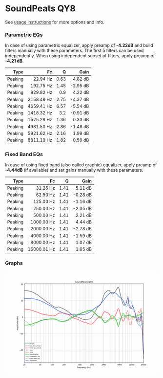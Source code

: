 # SoundPeats QY8
See [usage instructions](https://github.com/jaakkopasanen/AutoEq#usage) for more options and info.

### Parametric EQs
In case of using parametric equalizer, apply preamp of **-4.22dB** and build filters manually
with these parameters. The first 5 filters can be used independently.
When using independent subset of filters, apply preamp of **-4.21 dB**.

| Type    | Fc         |    Q | Gain     |
|--------:|-----------:|-----:|---------:|
| Peaking | 22.94 Hz   | 0.63 | -4.82 dB |
| Peaking | 192.75 Hz  | 1.45 | -2.95 dB |
| Peaking | 829.82 Hz  | 0.9  | 4.22 dB  |
| Peaking | 2158.49 Hz | 2.75 | -4.37 dB |
| Peaking | 4659.41 Hz | 6.57 | -5.54 dB |
| Peaking | 1418.32 Hz | 3.2  | -0.91 dB |
| Peaking | 1525.28 Hz | 1.36 | 0.33 dB  |
| Peaking | 4981.50 Hz | 2.86 | -1.48 dB |
| Peaking | 5921.62 Hz | 2.16 | 1.99 dB  |
| Peaking | 8811.19 Hz | 1.82 | 0.59 dB  |

### Fixed Band EQs
In case of using fixed band (also called graphic) equalizer, apply preamp of **-4.44dB**
(if available) and set gains manually with these parameters.

| Type    | Fc          |    Q | Gain     |
|--------:|------------:|-----:|---------:|
| Peaking | 31.25 Hz    | 1.41 | -5.11 dB |
| Peaking | 62.50 Hz    | 1.41 | -0.28 dB |
| Peaking | 125.00 Hz   | 1.41 | -1.16 dB |
| Peaking | 250.00 Hz   | 1.41 | -2.35 dB |
| Peaking | 500.00 Hz   | 1.41 | 2.21 dB  |
| Peaking | 1000.00 Hz  | 1.41 | 4.44 dB  |
| Peaking | 2000.00 Hz  | 1.41 | -2.78 dB |
| Peaking | 4000.00 Hz  | 1.41 | -1.59 dB |
| Peaking | 8000.00 Hz  | 1.41 | 1.07 dB  |
| Peaking | 16000.01 Hz | 1.41 | 1.65 dB  |

### Graphs
![](./SoundPeats%20QY8.png)